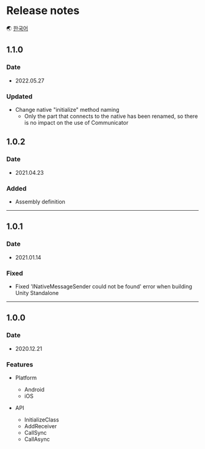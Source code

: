 # Release notes

🌏 [한국어](ReleaseNotes.md)

## 1.1.0

### Date

* 2022.05.27

### Updated

* Change native "initialize" method naming
  * Only the part that connects to the native has been renamed, so there is no impact on the use of Communicator

## 1.0.2

### Date

* 2021.04.23

### Added

* Assembly definition

---

## 1.0.1

### Date

* 2021.01.14

### Fixed

* Fixed 'INativeMessageSender could not be found' error when building Unity Standalone

---

## 1.0.0

### Date

* 2020.12.21

### Features

* Platform 
    * Android
    * iOS

* API
    * InitializeClass
    * AddReceiver
    * CallSync
    * CallAsync  
